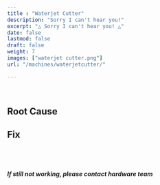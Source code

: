 ```yaml
---
title : "Waterjet Cutter"
description: "Sorry I can't hear you!"
excerpt: "△ Sorry I can't hear you! △"
date: false
lastmod: false
draft: false
weight: 7
images: ["waterjet cutter.png"]
url: "/machines/waterjetcutter/"

---
```

<br>

## Root Cause



## Fix



<br>
<br>

##### If still not working, please contact hardware team